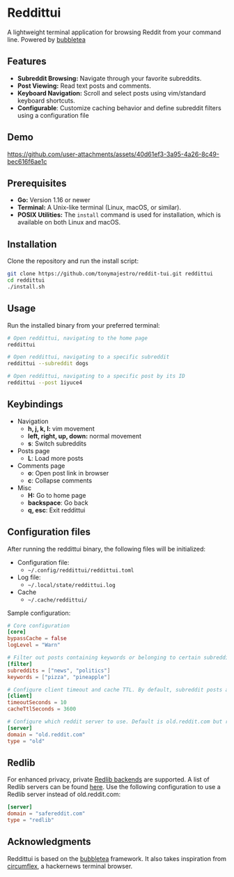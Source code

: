 # Reddittui
A lightweight terminal application for browsing Reddit from your command line. Powered by [bubbletea](https://github.com/charmbracelet/bubbletea)

## Features
- **Subreddit Browsing:** Navigate through your favorite subreddits.
- **Post Viewing:** Read text posts and comments.
- **Keyboard Navigation:** Scroll and select posts using vim/standard keyboard shortcuts.
- **Configurable**: Customize caching behavior and define subreddit filters using a configuration file

## Demo
https://github.com/user-attachments/assets/40d61ef3-3a95-4a26-8c49-bec616f6ae1c

## Prerequisites

- **Go:** Version 1.16 or newer
- **Terminal:** A Unix-like terminal (Linux, macOS, or similar).
- **POSIX Utilities:** The `install` command is used for installation, which is available on both Linux and macOS.

## Installation
Clone the repository and run the install script: 

```bash
git clone https://github.com/tonymajestro/reddit-tui.git reddittui
cd reddittui
./install.sh
```

## Usage
Run the installed binary from your preferred terminal:

```bash
# Open reddittui, navigating to the home page
reddittui

# Open reddittui, navigating to a specific subreddit
reddittui --subreddit dogs

# Open reddittui, navigating to a specific post by its ID
reddittui --post 1iyuce4
```

## Keybindings
- Navigation
  - **h, j, k, l:** vim movement
  - **left, right, up, down:** normal movement
  - **s**: Switch subreddits
- Posts page
  - **L**: Load more posts
- Comments page
  - **o**: Open post link in browser
  - **c**: Collapse comments
- Misc
  - **H:** Go to home page
  - **backspace**: Go back
  - **q, esc**: Exit reddittui

## Configuration files
After running the reddittui binary, the following files will be initialized:
- Configuration file:
  - `~/.config/reddittui/reddittui.toml`
- Log file:
  - `~/.local/state/reddittui.log`
- Cache
  - `~/.cache/reddittui/`

Sample configuration:
```toml
# Core configuration
[core]
bypassCache = false
logLevel = "Warn"

# Filter out posts containing keywords or belonging to certain subreddits
[filter]
subreddits = ["news", "politics"]
keywords = ["pizza", "pineapple"]

# Configure client timeout and cache TTL. By default, subreddit posts and comments are cached for 1 hour.
[client]
timeoutSeconds = 10
cacheTtlSeconds = 3600

# Configure which reddit server to use. Default is old.reddit.com but redlib servers are also supported
[server]
domain = "old.reddit.com"
type = "old"
```

## Redlib
For enhanced privacy, private [Redlib backends](https://github.com/redlib-org/redlib) are supported. A list of Redlib servers can be found [here](https://github.com/redlib-org/redlib-instances/blob/main/instances.json). Use the following configuration to use a Redlib server instead of old.reddit.com:

```toml
[server]
domain = "safereddit.com"
type = "redlib"
```

## Acknowledgments
Reddittui is based on the [bubbletea](https://github.com/charmbracelet/bubbletea) framework. It also takes inspiration from [circumflex](https://github.com/bensadeh/circumflex), a hackernews terminal browser.
